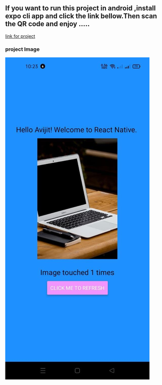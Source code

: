 <html>
<head>
</head>

<body>
<h2>If you want to run this project in android ,install expo cli app and click the link bellow.Then scan the QR code and enjoy .....</h2>
<a href="https://expo.dev/@avijit_chy/DoneWithIt">link for project</a>

<h3>project Image</h3>
<img src="./assets/photo.jpg">

</body>

</html>
